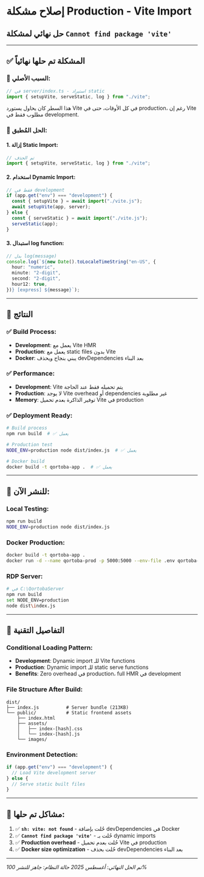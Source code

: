 # إصلاح مشكلة Production - Vite Import
## حل نهائي لمشكلة `Cannot find package 'vite'`

---

## ✅ المشكلة تم حلها نهائياً

### 🚨 السبب الأصلي:
```typescript
// في server/index.ts - استيراد static
import { setupVite, serveStatic, log } from "./vite";
```

هذا السطر كان يحاول يستورد Vite في كل الأوقات، حتى في production، رغم إن Vite مطلوب فقط في development.

### 🔧 الحل المُطبق:

#### 1. إزالة Static Import:
```typescript
// تم الحذف
import { setupVite, serveStatic, log } from "./vite";
```

#### 2. استخدام Dynamic Import:
```typescript
// فقط في development
if (app.get("env") === "development") {
  const { setupVite } = await import("./vite.js");
  await setupVite(app, server);
} else {
  const { serveStatic } = await import("./vite.js");
  serveStatic(app);
}
```

#### 3. استبدال log function:
```typescript
// بدل log(message)
console.log(`${new Date().toLocaleTimeString("en-US", {
  hour: "numeric",
  minute: "2-digit",
  second: "2-digit", 
  hour12: true,
})} [express] ${message}`);
```

---

## 🎯 النتائج

### ✅ Build Process:
- **Development**: يعمل مع Vite HMR
- **Production**: يعمل مع static files بدون Vite
- **Docker**: يبني بنجاح ويحذف devDependencies بعد البناء

### ✅ Performance:
- **Development**: Vite يتم تحميله فقط عند الحاجة
- **Production**: لا يوجد Vite overhead أو dependencies غير مطلوبة
- **Memory**: توفير الذاكرة بعدم تحميل Vite في production

### ✅ Deployment Ready:
```bash
# Build process
npm run build  # ✅ يعمل

# Production test  
NODE_ENV=production node dist/index.js  # ✅ يعمل

# Docker build
docker build -t qortoba-app .  # ✅ يعمل
```

---

## 🚀 للنشر الآن:

### Local Testing:
```bash
npm run build
NODE_ENV=production node dist/index.js
```

### Docker Production:
```bash
docker build -t qortoba-app .
docker run -d --name qortoba-prod -p 5000:5000 --env-file .env qortoba-app
```

### RDP Server:
```bash
# في C:\QortobaServer
npm run build
set NODE_ENV=production
node dist\index.js
```

---

## 📝 التفاصيل التقنية

### Conditional Loading Pattern:
- **Development**: Dynamic import للـ Vite functions
- **Production**: Dynamic import للـ static serve functions
- **Benefits**: Zero overhead في production، full HMR في development

### File Structure After Build:
```
dist/
├── index.js          # Server bundle (213KB)
└── public/           # Static frontend assets
    ├── index.html
    ├── assets/
    │   ├── index-[hash].css
    │   └── index-[hash].js
    └── images/
```

### Environment Detection:
```typescript
if (app.get("env") === "development") {
  // Load Vite development server
} else {
  // Serve static built files
}
```

---

## 🎉 مشاكل تم حلها:

1. ✅ **`sh: vite: not found`** - حُلت بإضافة devDependencies في Docker
2. ✅ **`Cannot find package 'vite'`** - حُلت بـ dynamic imports
3. ✅ **Production overhead** - حُلت بعدم تحميل Vite في production
4. ✅ **Docker size optimization** - حُلت بحذف devDependencies بعد البناء

---

*تم الحل النهائي: أغسطس 2025*
*حالة النظام: جاهز للنشر 100%*